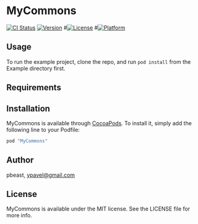 # MyCommons

[![CI Status](http://img.shields.io/travis/pbeast/MyCommons.svg?style=flat)](https://travis-ci.org/pbeast/MyCommons)
[![Version](https://img.shields.io/cocoapods/v/MyCommons.svg?style=flat)](http://cocoapods.org/pods/MyCommons)
#[![License](https://img.shields.io/cocoapods/l/MyCommons.svg?style=flat)](http://cocoapods.org/pods/MyCommons)
#[![Platform](https://img.shields.io/cocoapods/p/MyCommons.svg?style=flat)](http://cocoapods.org/pods/MyCommons)

## Usage

To run the example project, clone the repo, and run `pod install` from the Example directory first.

## Requirements

## Installation

MyCommons is available through [CocoaPods](http://cocoapods.org). To install
it, simply add the following line to your Podfile:

```ruby
pod "MyCommons"
```

## Author

pbeast, ypavel@gmail.com

## License

MyCommons is available under the MIT license. See the LICENSE file for more info.
